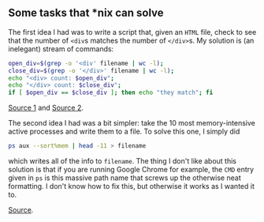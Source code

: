 ## Some tasks that *nix can solve
The first idea I had was to write a script that, given an `HTML` file, 
check to see that the number of `<div`s matches the number of `</div>`s.
My solution is (an inelegant) stream of commands:
```bash
open_div=$(grep -o '<div' filename | wc -l);
close_div=$(grep -o '</div>' filename | wc -l);
echo "<div> count: $open_div";
echo "</div> count: $close_div";
if [ $open_div == $close_div ]; then echo "they match"; fi
```
[Source 1](http://stackoverflow.com/questions/7119936/results-of-wc-as-variables) and 
[Source 2](http://www.theunixschool.com/2012/10/how-to-find-total-count-of-word-string.html).

The second idea I had was a bit simpler: take the 10 most memory-intensive 
active processes and write them to a file. To solve this one, I simply did
```bash
ps aux --sort%mem | head -11 > filename
```

which writes all of the info to `filename`. The thing I don't like about this solution
is that if you are running Google Chrome for example, the `CMD` entry given in `ps` is
this massive path name that screws up the otherwise neat formatting. I don't know how to
fix this, but otherwise it works as I wanted it to.

[Source](http://www.cyberciti.biz/faq/show-all-running-processes-in-linux/).
